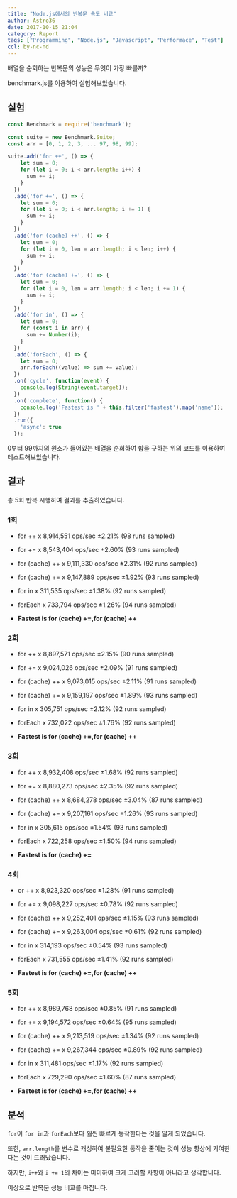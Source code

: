 ```yaml
---
title: "Node.js에서의 반복문 속도 비교"
author: Astro36
date: 2017-10-15 21:04
category: Report
tags: ["Programming", "Node.js", "Javascript", "Performace", "Test"]
ccl: by-nc-nd
---
```


배열을 순회하는 반복문의 성능은 무엇이 가장 빠를까?

benchmark.js를 이용하여 실험해보았습니다.

## 실험

```javascript
const Benchmark = require('benchmark');

const suite = new Benchmark.Suite;
const arr = [0, 1, 2, 3, ... 97, 98, 99];

suite.add('for ++', () => {
    let sum = 0;
    for (let i = 0; i < arr.length; i++) {
      sum += i;
    }
  })
  .add('for +=', () => {
    let sum = 0;
    for (let i = 0; i < arr.length; i += 1) {
      sum += i;
    }
  })
  .add('for (cache) ++', () => {
    let sum = 0;
    for (let i = 0, len = arr.length; i < len; i++) {
      sum += i;
    }
  })
  .add('for (cache) +=', () => {
    let sum = 0;
    for (let i = 0, len = arr.length; i < len; i += 1) {
      sum += i;
    }
  })
  .add('for in', () => {
    let sum = 0;
    for (const i in arr) {
      sum += Number(i);
    }
  })
  .add('forEach', () => {
    let sum = 0;
    arr.forEach((value) => sum += value);
  })
  .on('cycle', function(event) {
    console.log(String(event.target));
  })
  .on('complete', function() {
    console.log('Fastest is ' + this.filter('fastest').map('name'));
  })
  .run({
    'async': true
  });
```

0부터 99까지의 원소가 들어있는 배열을 순회하여 합을 구하는 위의 코드를 이용하여 테스트해보았습니다.

## 결과

총 5회 반복 시행하여 결과를 추출하였습니다.

### 1회

- for ++ x 8,914,551 ops/sec ±2.21% (98 runs sampled)

- for += x 8,543,404 ops/sec ±2.60% (93 runs sampled)

- for (cache) ++ x 9,111,330 ops/sec ±2.31% (92 runs sampled)

- for (cache) += x 9,147,889 ops/sec ±1.92% (93 runs sampled)

- for in x 311,535 ops/sec ±1.38% (92 runs sampled)

- forEach x 733,794 ops/sec ±1.26% (94 runs sampled)

- **Fastest is for (cache) +=,for (cache) ++**

### 2회

- for ++ x 8,897,571 ops/sec ±2.15% (90 runs sampled)

- for += x 9,024,026 ops/sec ±2.09% (91 runs sampled)

- for (cache) ++ x 9,073,015 ops/sec ±2.11% (91 runs sampled)

- for (cache) += x 9,159,197 ops/sec ±1.89% (93 runs sampled)

- for in x 305,751 ops/sec ±2.12% (92 runs sampled)

- forEach x 732,022 ops/sec ±1.76% (92 runs sampled)

- **Fastest is for (cache) +=,for (cache) ++**

### 3회

- for ++ x 8,932,408 ops/sec ±1.68% (92 runs sampled)

- for += x 8,880,273 ops/sec ±2.35% (92 runs sampled)

- for (cache) ++ x 8,684,278 ops/sec ±3.04% (87 runs sampled)

- for (cache) += x 9,207,161 ops/sec ±1.26% (93 runs sampled)

- for in x 305,615 ops/sec ±1.54% (93 runs sampled)

- forEach x 722,258 ops/sec ±1.50% (94 runs sampled)

- **Fastest is for (cache) +=**

### 4회

- or ++ x 8,923,320 ops/sec ±1.28% (91 runs sampled)

- for += x 9,098,227 ops/sec ±0.78% (92 runs sampled)

- for (cache) ++ x 9,252,401 ops/sec ±1.15% (93 runs sampled)

- for (cache) += x 9,263,004 ops/sec ±0.61% (92 runs sampled)

- for in x 314,193 ops/sec ±0.54% (93 runs sampled)

- forEach x 731,555 ops/sec ±1.41% (92 runs sampled)

- **Fastest is for (cache) +=,for (cache) ++**

### 5회

- for ++ x 8,989,768 ops/sec ±0.85% (91 runs sampled)

- for += x 9,194,572 ops/sec ±0.64% (95 runs sampled)

- for (cache) ++ x 9,213,519 ops/sec ±1.34% (92 runs sampled)

- for (cache) += x 9,267,344 ops/sec ±0.89% (92 runs sampled)

- for in x 311,481 ops/sec ±1.17% (92 runs sampled)

- forEach x 729,290 ops/sec ±1.60% (87 runs sampled)

- **Fastest is for (cache) +=,for (cache) ++**

## 분석

`for`이 `for in`과 `forEach`보다 훨씬 빠르게 동작한다는 것을 알게 되었습니다.

또한, `arr.length`를 변수로 캐싱하여 불필요한 동작을 줄이는 것이 성능 향상에 기여한다는 것이 드러났습니다.

하지만, `i++`와 `i += 1`의 차이는 미미하여 크게 고려할 사항이 아니라고 생각합니다.

이상으로 반복문 성능 비교를 마칩니다.
